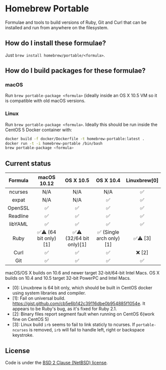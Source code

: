 # Homebrew Portable
Formulae and tools to build versions of Ruby, Git and Curl that can be installed and run from anywhere on the filesystem.

## How do I install these formulae?
Just `brew install homebrew/portable/<formula>`.

## How do I build packages for these formulae?
### macOS
Run `brew portable-package <formula>` (ideally inside an OS X 10.5 VM so it is compatible with old macOS versions.

### Linux
Run `brew portable-package <formula>`. Ideally this should be run inside the CentOS 5 Docker container with:
```bash
docker build -f docker/Dockerfile -t homebrew-portable:latest .
docker run -t -i homebrew-portable /bin/bash
brew portable-package <formula>
```

## Current status

| Formula | macOS 10.12 | OS X 10.5 | OS X 10.4 | Linuxbrew[0] |
| :-: | :-: | :-: | :-: | :-: |
| ncurses | N/A | N/A | N/A | :white_check_mark: |
| expat | N/A | N/A | :white_check_mark: | :white_check_mark: |
| OpenSSL | :white_check_mark: | :white_check_mark: | :white_check_mark: | :white_check_mark: |
| Readline | :white_check_mark: | :white_check_mark: | :white_check_mark: | :white_check_mark: |
| libYAML | :white_check_mark: | :white_check_mark: | :white_check_mark: | :white_check_mark: |
| Ruby | :white_check_mark::warning: (64 bit only)[1] | :white_check_mark::warning: (32/64 bit only)[1] | :white_check_mark: (Single arch only)[1] | :white_check_mark::warning: [3] |
| Curl | :white_check_mark: | :white_check_mark: | :white_check_mark: | :x: [2] |
| Git | :white_check_mark: | :white_check_mark: | :white_check_mark: | :white_check_mark: |

macOS/OS X builds on 10.6 and newer target 32-bit/64-bit Intel Macs. OS X builds on 10.4 and 10.5 target 32-bit PowerPC and Intel Macs.

* [0]: Linuxbrew is 64 bit only, which should be built in CentOS docker using system libraries and compiler.
* [1]: Fail on universal build. https://gist.github.com/cb5e6b142c39116dbe0b954885f1054e. It appears to be Ruby's bug, as it's fixed for Ruby 2.1.
* [2]: Binary files report segment fault when running on CentOS 6(work fine on CentOS 5)
* [3]: Linux build `irb` seems to fail to link staticly to ncurses. If `portable-ncurses` is removed, `irb` will fail to handle left, right or backspace keystroke.


## License

Code is under the [BSD 2 Clause (NetBSD) license](https://github.com/Homebrew/homebrew-portable/blob/master/LICENSE.txt).
